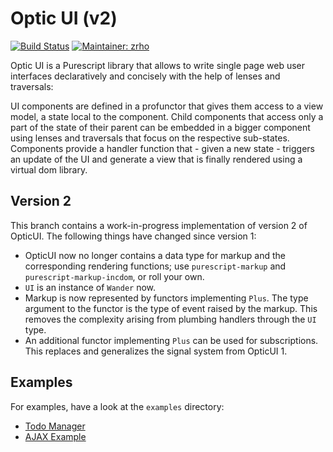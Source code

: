 Optic UI (v2)
================

[![Build Status](https://travis-ci.org/zrho/purescript-optic-ui.svg?branch=master)](https://travis-ci.org/zrho/purescript-optic-ui)
[![Maintainer: zrho](https://img.shields.io/badge/maintainer-zrho-lightgrey.svg)](http://github.com/zrho)

Optic UI is a Purescript library that allows to write single page web user
interfaces declaratively and concisely with the help of lenses and traversals:

UI components are defined in a profunctor that gives them access to a view
model, a state local to the component. Child components that access only a part
of the state of their parent can be embedded in a bigger component using lenses
and traversals that focus on the respective sub-states. Components provide a
handler function that - given a new state - triggers an update of the UI and
generate a view that is finally rendered using a virtual dom library.

Version 2
---------------------

This branch contains a work-in-progress implementation of version 2 of OpticUI.
The following things have changed since version 1:

 - OpticUI now no longer contains a data type for markup and the corresponding
   rendering functions; use `purescript-markup` and `purescript-markup-incdom`,
   or roll your own.
 - `UI` is an instance of `Wander` now.
 - Markup is now represented by functors implementing `Plus`. The type argument
   to the functor is the type of event raised by the markup. This removes the
   complexity arising from plumbing handlers through the `UI` type.
 - An additional functor implementing `Plus` can be used for subscriptions. This
   replaces and generalizes the signal system from OpticUI 1.

Examples
---------------------

For examples, have a look at the `examples` directory:

- [Todo Manager](examples/todo/src/Main.purs)
- [AJAX Example](examples/ajax/src/Main.purs)
